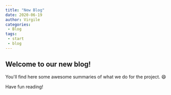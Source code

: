 ```yaml
---
title: "New Blog"
date: 2020-06-19
author: Virgile
categories: 
 - Blog
tags:
 - start
 - blog
---
```



## Welcome to our new blog!

You'll find here some awesome summaries of what we do for the project. :smile:

Have fun reading!
